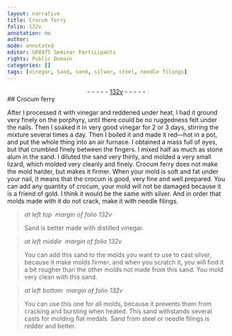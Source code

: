 ```yaml
---
layout: narrative
title: Crocum ferry
folio: 132v
annotation: no
author:
mode: annotated
editor: GR8975 Seminar Participants
rights: Public Domain
categories: []
tags: [vinegar, Sand, sand, silver, steel, needle filings]
---
```


 <div class="folio" align="center">- - - - - <a href="http://gallica.bnf.fr/ark:/12148/btv1b10500001g/f270.item.r=" target="_blank">132v</a> - - - - - </div> 
## Crocum ferry

 
 After I processed it with <span class="material">vinegar</span> and reddened under heat, I had it ground very finely on the porphyry, until there could be no ruggedness felt under the nails. Then I soaked it in very good vinegar for 2 or 3 days, stirring the mixture several times a day. Then I boiled it and made it red—hot in a pot, and put the whole thing into an air furnace. I obtained a mass full of eyes, but that crumbled finely between the fingers. I mixed half as much as stone alum in the sand. I diluted the sand very thinly, and molded a very small lizard, which molded very cleanly and finely. Crocum ferry does not make the mold harder, but makes it firmer. When your mold is soft and fat under your nail, it means that the crocum is good, very fine and well prepared. You can add any quantity of crocum, your mold will not be damaged because it is a friend of gold. I think it would be the same with silver. And in order that molds made with it do not crack, make it with needle filings. 
 
> *at left top  margin of folio 132v*
> 
> <span class="material">Sand</span> is better made with distilled <span class="material">vinegar</span>. 
 
> *at left middle  margin of folio 132v*
> 
> You can add this <span class="material">sand</span> to the molds you want to use to cast <span class="material">silver</span>, because it make molds firmer, and when you scratch it, you will find it a bit rougher than the other molds not made from this <span class="material">sand</span>. You mold very clean with this <span class="material">sand</span>.
 
> *at left bottom  margin of folio 132v*
> 
> You can use this one for all molds, because it prevents them from cracking and bursting when heated. This <span class="material">sand</span> withstands several casts for molding flat medals. <span class="material">Sand</span> from <span class="material">steel</span> or <span class="material">needle filings</span> is redder and better. 
 